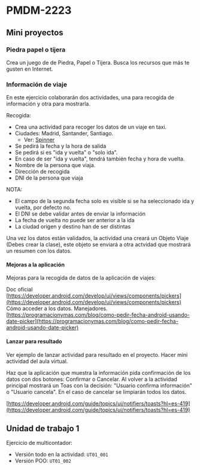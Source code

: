 # PMDM-2223

## Mini proyectos

### Piedra papel o tijera
Crea un juego de de Piedra, Papel o Tijera. Busca los recursos que más te gusten en Internet.

### Información de viaje
En este ejercicio colaborarán dos actividades, una para recogida de información y otra para mostrarla.

Recogida:
- Crea una actividad para recoger los datos de un viaje en taxi.
- Ciudades: Madrid, Santander, Santiago.
  - Ver: [Spinner](https://developer.android.com/develop/ui/views/components/spinner)
- Se pedirá la fecha y la hora de salida
- Se pedirá si es "ida y vuelta" o "solo ida".
- En caso de ser "ida y vuelta", tendrá también fecha y hora de vuelta.
- Nombre de la persona que viaja.
- Dirección de recogida
- DNI de la persona que viaja

NOTA:
- El campo de la segunda fecha solo es visible si se ha seleccionado ida y vuelta, por defecto no.
- El DNI se debe validar antes de enviar la información
- La fecha de vuelta no puede ser anterior a la ida
- La ciudad origen y destino han de ser distintas

Una vez los datos están validados, la actividad una creará un Objeto Viaje (Debes crear la clase), este objeto se enviará a otra actvidad que mostrará un resumen con los datos.

#### Mejoras a la aplicación

Mejoras para la recogida de datos de la aplicación de viajes:

Doc oficial [https://developer.android.com/develop/ui/views/components/pickers](https://developer.android.com/develop/ui/views/components/pickers)
Cómo acceder a los datos. Manejadores. [https://programacionymas.com/blog/como-pedir-fecha-android-usando-date-picker](https://programacionymas.com/blog/como-pedir-fecha-android-usando-date-picker)

#### Lanzar para resultado

Ver ejemplo de lanzar actividad para resultado en el proyecto. Hacer mini actividad del aula virtual.

Haz que la aplicación que muestra la información pida confirmación de los datos con dos botones: Confirmar o Cancelar. Al volver a la actividad principal mostrará un Toas con la decisión: "Usuario confirma información" o "Usuario cancela". En el caso de cancelar se limpiarán todos los datos.

[https://developer.android.com/guide/topics/ui/notifiers/toasts?hl=es-419](https://developer.android.com/guide/topics/ui/notifiers/toasts?hl=es-419)

## Unidad de trabajo 1

Ejercicio de multicontador:
 - Versión todo en la actividad: ```UT01_001```
 - Versión POO: ```UT01_002```

